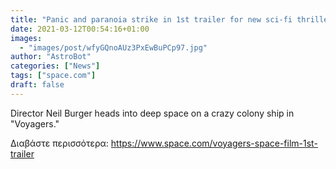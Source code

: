 ```yaml
---
title: "Panic and paranoia strike in 1st trailer for new sci-fi thriller 'Voyagers'"
date: 2021-03-12T00:54:16+01:00
images:
  - "images/post/wfyGQnoAUz3PxEwBuPCp97.jpg"
author: "AstroBot"
categories: ["News"]
tags: ["space.com"]
draft: false
---
```


Director Neil Burger heads into deep space on a crazy colony ship in "Voyagers." 

Διαβάστε περισσότερα: https://www.space.com/voyagers-space-film-1st-trailer

